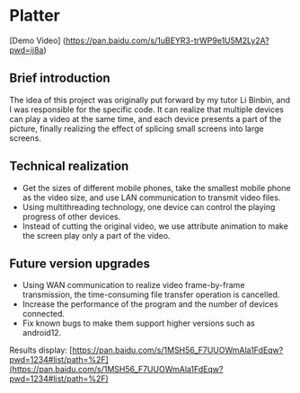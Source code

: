 # Platter
[Demo Video] (https://pan.baidu.com/s/1uBEYR3-trWP9e1U5M2Ly2A?pwd=ij8a)

## Brief introduction
The idea of this project was originally put forward by my tutor Li Binbin, and I was responsible for the specific code. It can realize that multiple devices can play a video at the same time, and each device presents a part of the picture, finally realizing the effect of splicing small screens into large screens.
## Technical realization
- Get the sizes of different mobile phones, take the smallest mobile phone as the video size, and use LAN communication to transmit video files.
- Using multithreading technology, one device can control the playing progress of other devices.
- Instead of cutting the original video, we use attribute animation to make the screen play only a part of the video.
## Future version upgrades
- Using WAN communication to realize video frame-by-frame transmission, the time-consuming file transfer operation is cancelled.
- Increase the performance of the program and the number of devices connected.
- Fix known bugs to make them support higher versions such as android12.

Results display: [https://pan.baidu.com/s/1MSH56_F7UUOWmAla1FdEqw?pwd=1234#list/path=%2F](https://pan.baidu.com/s/1MSH56_F7UUOWmAla1FdEqw?pwd=1234#list/path=%2F)
